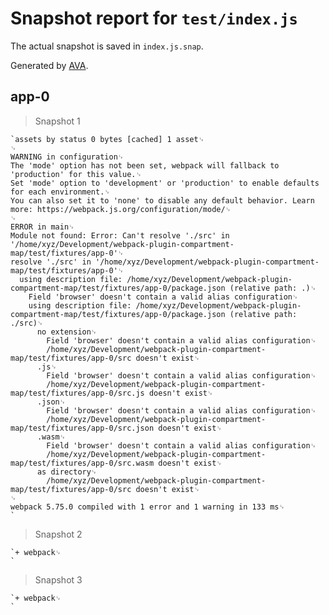 # Snapshot report for `test/index.js`

The actual snapshot is saved in `index.js.snap`.

Generated by [AVA](https://avajs.dev).

## app-0

> Snapshot 1

    `assets by status 0 bytes [cached] 1 asset␊
    ␊
    WARNING in configuration␊
    The 'mode' option has not been set, webpack will fallback to 'production' for this value.␊
    Set 'mode' option to 'development' or 'production' to enable defaults for each environment.␊
    You can also set it to 'none' to disable any default behavior. Learn more: https://webpack.js.org/configuration/mode/␊
    ␊
    ERROR in main␊
    Module not found: Error: Can't resolve './src' in '/home/xyz/Development/webpack-plugin-compartment-map/test/fixtures/app-0'␊
    resolve './src' in '/home/xyz/Development/webpack-plugin-compartment-map/test/fixtures/app-0'␊
      using description file: /home/xyz/Development/webpack-plugin-compartment-map/test/fixtures/app-0/package.json (relative path: .)␊
        Field 'browser' doesn't contain a valid alias configuration␊
        using description file: /home/xyz/Development/webpack-plugin-compartment-map/test/fixtures/app-0/package.json (relative path: ./src)␊
          no extension␊
            Field 'browser' doesn't contain a valid alias configuration␊
            /home/xyz/Development/webpack-plugin-compartment-map/test/fixtures/app-0/src doesn't exist␊
          .js␊
            Field 'browser' doesn't contain a valid alias configuration␊
            /home/xyz/Development/webpack-plugin-compartment-map/test/fixtures/app-0/src.js doesn't exist␊
          .json␊
            Field 'browser' doesn't contain a valid alias configuration␊
            /home/xyz/Development/webpack-plugin-compartment-map/test/fixtures/app-0/src.json doesn't exist␊
          .wasm␊
            Field 'browser' doesn't contain a valid alias configuration␊
            /home/xyz/Development/webpack-plugin-compartment-map/test/fixtures/app-0/src.wasm doesn't exist␊
          as directory␊
            /home/xyz/Development/webpack-plugin-compartment-map/test/fixtures/app-0/src doesn't exist␊
    ␊
    webpack 5.75.0 compiled with 1 error and 1 warning in 133 ms␊
    `

> Snapshot 2

    `+ webpack␊
    `

> Snapshot 3

    `+ webpack␊
    `

